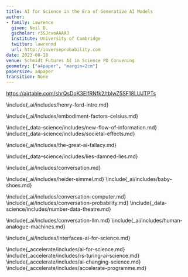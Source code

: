 ```yaml
---
title: AI for Science in the Era of Generative AI Models
author:
- family: Lawrence
  given: Neil D.
  gscholar: r3SJcvoAAAAJ
  institute: University of Cambridge
  twitter: lawrennd
  url: http://inverseprobability.com
date: 2023-08-18
venue: Schmidt Futures AI in Science PD Convening
geometry: ["a4paper", "margin=2cm"]
papersize: a4paper
transition: None
---
```

https://airtable.com/shrQsDoK3ElfRNfk2/tblwZ5SF18LUJTPTs

<!-- Faster horse -->
\include{_ai/includes/henry-ford-intro.md}

<!-- Embodiment Factors -->
\include{_ai/includes/embodiment-factors-celsius.md}

<!-- Information Triangle -->
\include{_data-science/includes/new-flow-of-information.md}
\include{_data-science/includes/societal-effects.md}

<!-- AI Fallacy -->
\include{_ai/includes/the-great-ai-fallacy.md}

<!-- Mathematical Statistics -->
\include{_data-science/includes/lies-damned-lies.md}

<!-- Conversation -->
\include{_ai/includes/conversation.md}

<!-- Fritz Heider -->
\include{_ai/includes/heider-simmel.md}
\include{_ai/includes/baby-shoes.md}
<!-- Conversation LLM -->
\include{_ai/includes/conversation-computer.md}
\include{_ai/includes/conversation-probability.md}
\include{_data-science/includes/number-data-theatre.md}
<!--\include{_psychology/includes/selective-attention-bias.md}-->
<!--include{_data-science/includes/data-selection-attention-bias.md}-->
\include{_ai/includes/conversation-llm.md}
\include{_ai/includes/human-analogue-machines.md}

<!-- Interfaces AI for Science -->
\include{_ai/includes/interfaces-ai-for-science.md}

\include{_accelerate/includes/ai-for-science.md}
\include{_accelerate/includes/rs-turing-ai-science.md}
\include{_accelerate/includes/ai-changing-science.md}
\include{_accelerate/includes/accelerate-programme.md}
<!--include{_compsci/includes/j-j-thomson.md}-->
